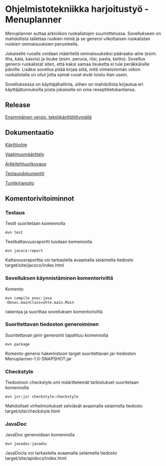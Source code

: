 <h1>Ohjelmistotekniikka harjoitustyö - Menuplanner</h1>

Menuplanner auttaa arkiviikon ruokalistojen suunnittelussa. Sovellukseen on mahdollista tallettaa ruokien nimiä ja se generoi viikottaisen ruokalistan ruokien ominaisuuksien perusteella.

Jokaiselle ruoalle voidaan määritellä ominaisuuksiksi pääraaka-aine (esim. liha, kala, kasvis) ja lisuke (esim. peruna, riisi, pasta, keitto). Sovellus generoi ruokalistat siten, että kaksi samaa lisuketta ei tule peräkkäisille päiville. Lisäksi sovellus pitää kirjaa siitä, mitä viimeisimmän viikon ruokalistalla on ollut jotta samat ruoat eivät toistu liian usein.

Sovelluksessa on käyttäjähallinta, siihen on mahdollista kirjautua eri käyttäjätunnuksilla joista jokaisella on oma reseptitietokantansa.

<h2>Release</h2>

[Ensimmäinen versio, tekstikäyttöliittymällä](https://github.com/shlevanto/menuplanner/releases)

<h2>Dokumentaatio</h2>

[Käyttöohje](/dokumentaatio/kayttoohje.md)

[Vaatimusmäärittely](/dokumentaatio/vaatimusmaarittely.md)

[Arkkitehtuurikuvaus](/dokumentaatio/arkkitehtuuri.md)

[Testausdokumentti](/dokumentaatio/testausdokumentti.md)

[Tuntikirjanpito](/dokumentaatio/tuntikirjanpito.md)

<h2>Komentorivitoiminnot</h2>

<h3>Testaus</h3>

Testit suoritetaan komennolla

<code>mvn test </code>

Testikattavuusraportti luodaan komennolla

<code>mvn jacoco:report</code>

Kattavuusraporttia voi tarkastella avaamalla selaimella tiedosto target/site/jacoco/index.html

<h3>Sovelluksen käynnistäminen komentoriviltä</h3>

Komento

<code>mvn compile exec:java -Dexec.mainClass=ohte.main.Main</code>

rakentaa ja suorittaa sovelluksen komentoriviltä.

<h3>Suoritettavan tiedoston generoiminen</h3>

Suoritettavan jarin generointi tapahtuu komennolla

<code>mvn package</code>

Komento generoi hakemistoon target suoritettavan jar-tiedoston Menuplanner-1.0-SNAPSHOT.jar

<h3>Checkstyle</h3>

Tiedostoon checkstyle.xml määrittelemät tarkistukset suoritetaan komennolla

<code>mvn jxr:jxr checkstyle:checkstyle</code>

Mahdolliset virheilmoitukset selviävät avaamalla selaimella tiedosto target/site/checkstyle.html

<h3>JavaDoc</h3>

JavaDoc generoidaan komennolla

<code>mvn javadoc:javadoc</code>

JavaDocia voi tarkastella avaamalla selaimella tiedosto target/site/apidocs/index.html
